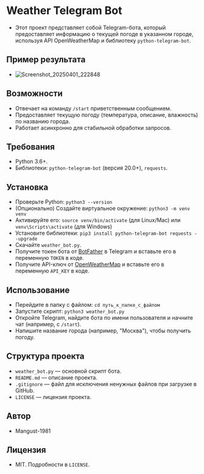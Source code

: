 # Weather Telegram Bot
- Этот проект представляет собой Telegram-бота, который предоставляет информацию о текущей погоде в указанном городе, используя API OpenWeatherMap и библиотеку `python-telegram-bot`.

## Пример результата
- ![Screenshot_20250401_222848](https://github.com/user-attachments/assets/09d23a35-237f-4dd4-a440-951ebb261b12)

## Возможности
- Отвечает на команду `/start` приветственным сообщением.
- Предоставляет текущую погоду (температура, описание, влажность) по названию города.
- Работает асинхронно для стабильной обработки запросов.

## Требования
- Python 3.6+.
- Библиотеки: `python-telegram-bot` (версия 20.0+), `requests`.

## Установка
- Проверьте Python: `python3 --version`
- (Опционально) Создайте виртуальное окружение: `python3 -m venv venv`
- Активируйте его: `source venv/bin/activate` (для Linux/Mac) или `venv\Scripts\activate` (для Windows)
- Установите библиотеки: `pip3 install python-telegram-bot requests --upgrade`
- Скачайте `weather_bot.py`.
- Получите токен бота от [BotFather](https://t.me/BotFather) в Telegram и вставьте его в переменную `TOKEN` в коде.
- Получите API-ключ от [OpenWeatherMap](https://openweathermap.org/) и вставьте его в переменную `API_KEY` в коде.

## Использование
- Перейдите в папку с файлом: `cd путь_к_папке_с_файлом`
- Запустите скрипт: `python3 weather_bot.py`
- Откройте Telegram, найдите бота по имени пользователя и начните чат (например, с `/start`).
- Напишите название города (например, "Москва"), чтобы получить погоду.

## Структура проекта
- `weather_bot.py` — основной скрипт бота.
- `README.md` — описание проекта.
- `.gitignore` — файл для исключения ненужных файлов при загрузке в GitHub.
- `LICENSE` — лицензия проекта.

## Автор
- Mangust-1981

## Лицензия
- MIT. Подробности в `LICENSE`.
